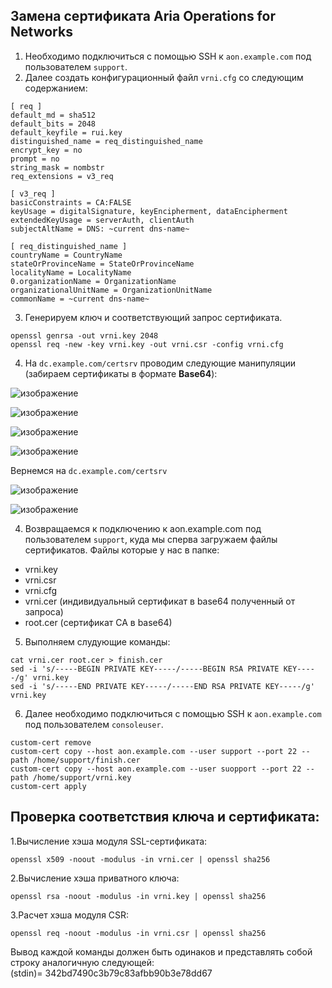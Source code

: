 ## Замена сертификата Aria Operations for Networks

1. Необходимо подключиться c помощью SSH к `aon.example.com` под пользователем `support`.
2. Далее создать конфигурационный файл `vrni.cfg` со следующим содержанием:
```
[ req ]
default_md = sha512
default_bits = 2048
default_keyfile = rui.key
distinguished_name = req_distinguished_name
encrypt_key = no
prompt = no
string_mask = nombstr
req_extensions = v3_req

[ v3_req ]
basicConstraints = CA:FALSE
keyUsage = digitalSignature, keyEncipherment, dataEncipherment
extendedKeyUsage = serverAuth, clientAuth
subjectAltName = DNS: ~current dns-name~

[ req_distinguished_name ]
countryName = CountryName
stateOrProvinceName = StateOrProvinceName
localityName = LocalityName
0.organizationName = OrganizationName
organizationalUnitName = OrganizationUnitName
commonName = ~current dns-name~

```
3. Генерируем ключ и соответствующий запрос сертификата.
```
openssl genrsa -out vrni.key 2048
openssl req -new -key vrni.key -out vrni.csr -config vrni.cfg
```
4. На `dc.example.com/certsrv` проводим следующие манипуляции (забираем сертификаты в формате **Base64**):

![изображение](https://github.com/linaduko/mgmt/assets/101510056/596571da-808f-4229-a867-3a3becdba00b)

![изображение](https://github.com/linaduko/mgmt/assets/101510056/3471a6bb-e92e-479e-a126-c7a4d91ce33a)

![изображение](https://github.com/linaduko/mgmt/assets/101510056/d0ad1aaf-d8e4-47b0-9084-8f2601c3a834)

![изображение](https://github.com/linaduko/mgmt/assets/101510056/68f0994d-1322-48ba-895b-5bf2ecc6667c)

Вернемся на `dc.example.com/certsrv`

![изображение](https://github.com/linaduko/mgmt/assets/101510056/9920a8f8-8630-44eb-a802-ebfacb44cfce)

![изображение](https://github.com/linaduko/mgmt/assets/101510056/4e68db87-1045-4472-aa64-84f1a2e0d422)


4. Возвращаемся к подключению к aon.example.com под пользователем `support`, куда мы сперва загружаем файлы сертификатов.
Файлы которые у нас в папке:
- vrni.key
- vrni.csr
- vrni.cfg
- vrni.cer (индивидуальный сертификат в base64 полученный от запроса)
- root.cer (сертификат CA в base64)
  
5. Выполняем слудующие команды:
```
cat vrni.cer root.cer > finish.cer
sed -i 's/-----BEGIN PRIVATE KEY-----/-----BEGIN RSA PRIVATE KEY-----/g' vrni.key
sed -i 's/-----END PRIVATE KEY-----/-----END RSA PRIVATE KEY-----/g' vrni.key
```
6. Далее необходимо подключиться c помощью SSH к `aon.example.com` под пользователем `consoleuser`.
```
custom-cert remove
custom-cert copy --host aon.example.com --user support --port 22 --path /home/support/finish.cer
custom-cert copy --host aon.example.com --user suopport --port 22 --path /home/support/vrni.key
custom-cert apply
```
## Проверка соответствия ключа и сертификата:

1.Вычисление хэша модуля SSL-сертификата: 
```
openssl x509 -noout -modulus -in vrni.cer | openssl sha256
```
2.Вычисление хэша приватного ключа:
```
openssl rsa -noout -modulus -in vrni.key | openssl sha256
```
3.Расчет хэша модуля CSR: 
```
openssl req -noout -modulus -in vrni.csr | openssl sha256
```
Вывод каждой команды должен быть одинаков и представлять собой строку аналогичную следующей:           
(stdin)= 342bd7490c3b79c83afbb90b3e78dd67
